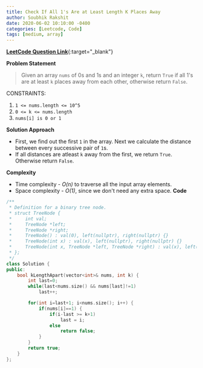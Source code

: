 ```yaml
---
title: Check If All 1's Are at Least Length K Places Away
author: Soubhik Rakshit
date: 2020-06-02 10:10:00 -0400
categories: [Leetcode, Code]
tags: [medium, array]
---
```


[**LeetCode Question Link**](https://leetcode.com/problems/check-if-all-1s-are-at-least-length-k-places-away/){:target="_blank"}

**Problem Statement**

> Given an array `nums`  of 0s and 1s and an integer `k`, return `True` if all 1's are at least `k` places away from each other, otherwise return `False`.

CONSTRAINTS:

1. `1 <= nums.length <= 10^5`
2. `0 <= k <= nums.length`
3. `nums[i] is 0 or 1`

**Solution Approach**

* First, we find out the first `1` in the array. Next we calculate the distance between every successive pair of `1`s.
* If all distances are atleast `k` away from the first, we return `True`. Otherwise return `False`.

**Complexity**

* Time complexity - _O(n)_ to traverse all the input array elements.
* Space complexity - _O(1)_, since we don't need any extra space.
**Code**

```c++
/**
 * Definition for a binary tree node.
 * struct TreeNode {
 *     int val;
 *     TreeNode *left;
 *     TreeNode *right;
 *     TreeNode() : val(0), left(nullptr), right(nullptr) {}
 *     TreeNode(int x) : val(x), left(nullptr), right(nullptr) {}
 *     TreeNode(int x, TreeNode *left, TreeNode *right) : val(x), left(left), right(right) {}
 * };
 */
class Solution {
public:
    bool kLengthApart(vector<int>& nums, int k) {
        int last=0;
        while(last<nums.size() && nums[last]!=1)
            last++;

        for(int i=last+1; i<nums.size(); i++) {
            if(nums[i]==1) {
                if(i-last >= k+1)
                    last = i;
                else
                    return false;
            }
        }
        return true;
    }
};
```